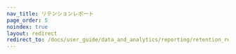 ```yaml
---
nav_title: リテンションレポート
page_order: 5
noindex: true
layout: redirect
redirect_to: /docs/user_guide/data_and_analytics/reporting/retention_reports/
---
```


